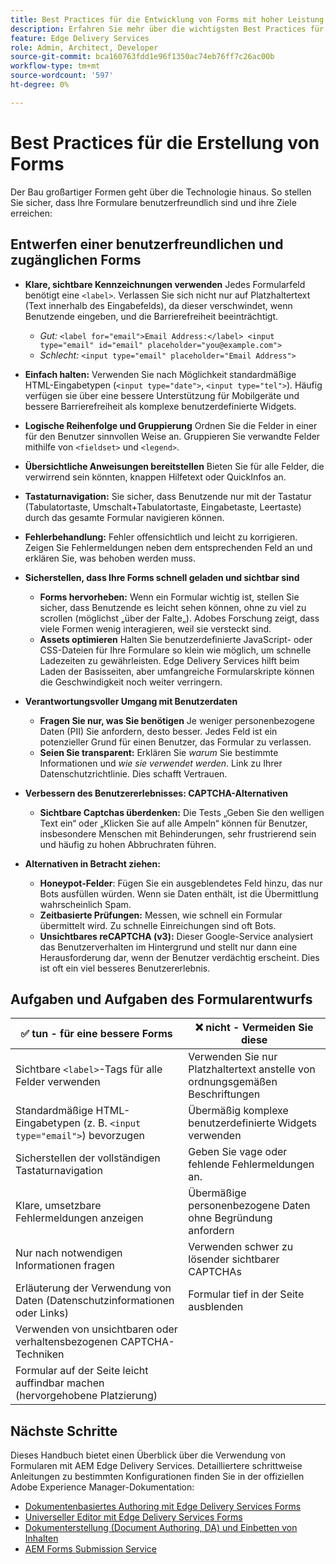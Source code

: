 ```yaml
---
title: Best Practices für die Entwicklung von Forms mit hoher Leistung
description: Erfahren Sie mehr über die wichtigsten Best Practices für die Erstellung benutzerfreundlicher, barrierefreier und leistungsstarker Formulare mit AEM Forms. Verbessern Sie die Datenqualität, das Benutzererlebnis und die Erfolgsraten bei der Übermittlung.
feature: Edge Delivery Services
role: Admin, Architect, Developer
source-git-commit: bca160763fdd1e96f1350ac74eb76ff7c26ac00b
workflow-type: tm+mt
source-wordcount: '597'
ht-degree: 0%

---
```


# Best Practices für die Erstellung von Forms

Der Bau großartiger Formen geht über die Technologie hinaus. So stellen Sie sicher, dass Ihre Formulare benutzerfreundlich sind und ihre Ziele erreichen:

## Entwerfen einer benutzerfreundlichen und zugänglichen Forms

* **Klare, sichtbare Kennzeichnungen verwenden** Jedes Formularfeld benötigt eine `<label>`. Verlassen Sie sich nicht nur auf Platzhaltertext (Text innerhalb des Eingabefelds), da dieser verschwindet, wenn Benutzende eingeben, und die Barrierefreiheit beeinträchtigt.
   * *Gut:* `<label for="email">Email Address:</label> <input type="email" id="email" placeholder="you@example.com">`
   * *Schlecht:* `<input type="email" placeholder="Email Address">`
* **Einfach halten:** Verwenden Sie nach Möglichkeit standardmäßige HTML-Eingabetypen (`<input type="date">`, `<input type="tel">`). Häufig verfügen sie über eine bessere Unterstützung für Mobilgeräte und bessere Barrierefreiheit als komplexe benutzerdefinierte Widgets.
* **Logische Reihenfolge und Gruppierung** Ordnen Sie die Felder in einer für den Benutzer sinnvollen Weise an. Gruppieren Sie verwandte Felder mithilfe von `<fieldset>` und `<legend>`.
* **Übersichtliche Anweisungen bereitstellen** Bieten Sie für alle Felder, die verwirrend sein könnten, knappen Hilfetext oder QuickInfos an.
* **Tastaturnavigation:** Sie sicher, dass Benutzende nur mit der Tastatur (Tabulatortaste, Umschalt+Tabulatortaste, Eingabetaste, Leertaste) durch das gesamte Formular navigieren können.
* **Fehlerbehandlung:** Fehler offensichtlich und leicht zu korrigieren. Zeigen Sie Fehlermeldungen neben dem entsprechenden Feld an und erklären Sie, was behoben werden muss.

* **Sicherstellen, dass Ihre Forms schnell geladen und sichtbar sind**

   * **Forms hervorheben:** Wenn ein Formular wichtig ist, stellen Sie sicher, dass Benutzende es leicht sehen können, ohne zu viel zu scrollen (möglichst „über der Falte„). Adobes Forschung zeigt, dass viele Formen wenig interagieren, weil sie versteckt sind.
   * **Assets optimieren** Halten Sie benutzerdefinierte JavaScript- oder CSS-Dateien für Ihre Formulare so klein wie möglich, um schnelle Ladezeiten zu gewährleisten. Edge Delivery Services hilft beim Laden der Basisseiten, aber umfangreiche Formularskripte können die Geschwindigkeit noch weiter verringern.

* **Verantwortungsvoller Umgang mit Benutzerdaten**
   * **Fragen Sie nur, was Sie benötigen** Je weniger personenbezogene Daten (PII) Sie anfordern, desto besser. Jedes Feld ist ein potenzieller Grund für einen Benutzer, das Formular zu verlassen.
   * **Seien Sie transparent:** Erklären Sie *warum* Sie bestimmte Informationen und *wie sie verwendet werden*. Link zu Ihrer Datenschutzrichtlinie. Dies schafft Vertrauen.

* **Verbessern des Benutzererlebnisses: CAPTCHA-Alternativen**

   * **Sichtbare Captchas überdenken:** Die Tests „Geben Sie den welligen Text ein“ oder „Klicken Sie auf alle Ampeln“ können für Benutzer, insbesondere Menschen mit Behinderungen, sehr frustrierend sein und häufig zu hohen Abbruchraten führen.

* **Alternativen in Betracht ziehen:**
   * **Honeypot-Felder**: Fügen Sie ein ausgeblendetes Feld hinzu, das nur Bots ausfüllen würden. Wenn sie Daten enthält, ist die Übermittlung wahrscheinlich Spam.
   * **Zeitbasierte Prüfungen:** Messen, wie schnell ein Formular übermittelt wird. Zu schnelle Einreichungen sind oft Bots.
   * **Unsichtbares reCAPTCHA (v3):** Dieser Google-Service analysiert das Benutzerverhalten im Hintergrund und stellt nur dann eine Herausforderung dar, wenn der Benutzer verdächtig erscheint. Dies ist oft ein viel besseres Benutzererlebnis.

## Aufgaben und Aufgaben des Formularentwurfs

| ✅ tun - für eine bessere Forms | ❌ nicht - Vermeiden Sie diese |
|----------------------------------------------------------------------|------------------------------------------------------------------|
| Sichtbare `<label>`-Tags für alle Felder verwenden | Verwenden Sie nur Platzhaltertext anstelle von ordnungsgemäßen Beschriftungen |
| Standardmäßige HTML-Eingabetypen (z. B. `<input type="email">`) bevorzugen | Übermäßig komplexe benutzerdefinierte Widgets verwenden |
| Sicherstellen der vollständigen Tastaturnavigation | Geben Sie vage oder fehlende Fehlermeldungen an. |
| Klare, umsetzbare Fehlermeldungen anzeigen | Übermäßige personenbezogene Daten ohne Begründung anfordern |
| Nur nach notwendigen Informationen fragen | Verwenden schwer zu lösender sichtbarer CAPTCHAs |
| Erläuterung der Verwendung von Daten (Datenschutzinformationen oder Links) | Formular tief in der Seite ausblenden |
| Verwenden von unsichtbaren oder verhaltensbezogenen CAPTCHA-Techniken |                                                                  |
| Formular auf der Seite leicht auffindbar machen (hervorgehobene Platzierung) |                                                                  |


## Nächste Schritte

Dieses Handbuch bietet einen Überblick über die Verwendung von Formularen mit AEM Edge Delivery Services. Detailliertere schrittweise Anleitungen zu bestimmten Konfigurationen finden Sie in der offiziellen Adobe Experience Manager-Dokumentation:

* [Dokumentenbasiertes Authoring mit Edge Delivery Services Forms](/help/edge/docs/forms/tutorial.md)
* [Universeller Editor mit Edge Delivery Services Forms](/help/edge/docs/forms/universal-editor/overview-universal-editor-for-edge-delivery-services-for-forms.md)
* [Dokumenterstellung (Document Authoring, DA) und Einbetten von Inhalten](https://www.aem.live/developer/da-tutorial)
* [AEM Forms Submission Service](/help/edge/docs/forms/configure-submission-action-for-eds-forms.md)
